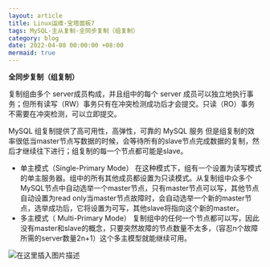 ```yaml
---
layout: article
title: Linux运维-宝塔面板7
tags: MySQL-主从复制-全同步复制（组复制）
category: blog
date: 2022-04-08 00:00:00 +08:00
mermaid: true
---
```


**全同步复制（组复制）**

复制组由多个 server成员构成，并且组中的每个 server 成员可以独立地执行事务；但所有读写（RW）事务只有在冲突检测成功后才会提交。只读（RO）事务不需要在冲突检测，可以立即提交。

MySQL 组复制提供了高可用性，高弹性，可靠的 MySQL 服务
但是组复制的效率很低当master节点写数据的时候，会等待所有的slave节点完成数据的复制，然后才继续往下进行；组复制的每一个节点都可能是slave。

- 单主模式（Single-Primary Mode）
在这种模式下，组有一个设置为读写模式的单主服务器。组中的所有其他成员都设置为只读模式。从复制组中众多个MySQL节点中自动选举一个master节点，只有master节点可以写，其他节点自动设置为read only当master节点故障时，会自动选举一个新的master节点，选举成功后，它将设置为可写，其他slave将指向这个新的master。
- 多主模式（ Multi-Primary Mode）
复制组中的任何一个节点都可以写，因此没有master和slave的概念，只要突然故障的节点数量不太多，（容忍n个故障所需的server数量2n+1）这个多主模型就能继续可用。

![在这里插入图片描述](https://img-blog.csdnimg.cn/af1cdb81dadd482d82f92ace10aabf08.png?x-oss-process=image/watermark,type_d3F5LXplbmhlaQ,shadow_50,text_Q1NETiBAeXV0YW9fNTE3,size_20,color_FFFFFF,t_70,g_se,x_16)

